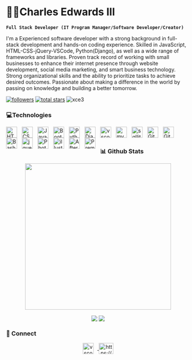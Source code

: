 # 👨‍💻Charles Edwards III

**`Full Stack Developer (IT Program Manager/Software Developer/Creator)`**

I'm a Experienced software developer with a strong background in full-stack development and hands-on coding experience. Skilled in JavaScript, HTML-CSS-jQuery-VSCode, Python(Django), as well as a wide range of frameworks and libraries. Proven track record of working with small businesses to enhance their internet presence through website development, social media marketing, and smart business technology. Strong organizational skills and the ability to prioritize tasks to achieve desired outcomes. Passionate about making a difference in the world by passing on knowledge and building a better tomorrow.

  <p align="left">
    <a href="https://github.com/xCE3?tab=followers">
       <img alt="followers" title="Follow me on Github" src="https://custom-icon-badges.demolab.com/github/followers/xCE3?color=236ad3&labelColor=1155ba&style=for-the-badge&logo=person-add&label=Follow&logoColor=white"/></a>
    <a href="https://github.com/xCE3?tab=repositories&sort=stargazers">
         <img alt="total stars" title="Total stars on GitHub" src="https://custom-icon-badges.demolab.com/github/stars/xCE3?color=55960c&style=for-the-badge&labelColor=488207&logo=star"/></a>
  <img src="https://komarev.com/ghpvc/?username=xce3&color=blueviolet" alt="xce3" />
  
### 💻Technologies
 
<img align="left" alt="HTML" width="30px" style="padding-right:10px;" src="https://cdn.jsdelivr.net/gh/devicons/devicon/icons/html5/html5-plain.svg" />
<img align="left" alt="CSS" width="30px" style="padding-right:10px;" src="https://cdn.jsdelivr.net/gh/devicons/devicon/icons/css3/css3-plain.svg" />
<img align="left" alt="JavaScript" width="30px" style="padding-right:10px;" src="https://cdn.jsdelivr.net/gh/devicons/devicon/icons/javascript/javascript-plain.svg" />
<img align="left" alt="Bootstrap" width="30px" style="padding-right:10px;" src="https://cdn.jsdelivr.net/gh/devicons/devicon/icons/bootstrap/bootstrap-plain.svg" />
<img align="left" alt="Python" width="30px" style="padding-right:10px;" src="https://cdn.jsdelivr.net/gh/devicons/devicon/icons/python/python-plain.svg" />
<img align="left" alt="Django" width="30px" style="padding-right:10px;" src="https://cdn.jsdelivr.net/gh/devicons/devicon/icons/django/django-plain.svg" /> 
<img align="left" alt="vscode" width="30px" style="padding-right:10px;" src="https://cdn.jsdelivr.net/gh/devicons/devicon/icons/vscode/vscode-original.svg" />
<img align="left" alt="mysql" width="30px" style="padding-right:10px;" src="https://cdn.jsdelivr.net/gh/devicons/devicon/icons/mysql/mysql-plain.svg" />
<img align="left" alt="sqllite" width="30px" style="padding-right:10px;" src="https://cdn.jsdelivr.net/gh/devicons/devicon/icons/sqlite/sqlite-original.svg" />
<img align="left" alt="GitHub" width="30px" style="padding-right:10px;" src="https://cdn.jsdelivr.net/gh/devicons/devicon/icons/github/github-original.svg" />
<img align="left" alt="Git" width="30px" style="padding-right:10px;" src="https://cdn.jsdelivr.net/gh/devicons/devicon/icons/git/git-plain.svg" />
<img align="left" alt="Bash" width="30px" style="padding-right:10px;" src="https://cdn.jsdelivr.net/gh/devicons/devicon/icons/bash/bash-original.svg" />
<img align="left" alt="jquery" width="30px" style="padding-right:10px;" src="https://cdn.jsdelivr.net/gh/devicons/devicon/icons/jquery/jquery-plain.svg" />
<img align="left" alt="Photoshop" width="30px" style="padding-right:10px;" src="https://cdn.jsdelivr.net/gh/devicons/devicon/icons/photoshop/photoshop-plain.svg" />
<img align="left" alt="illustrator" width="30px" style="padding-right:10px;" src="https://cdn.jsdelivr.net/gh/devicons/devicon/icons/illustrator/illustrator-plain.svg" />
<img align="left" alt="Aftereffects" width="30px" style="padding-right:10px;" src="https://cdn.jsdelivr.net/gh/devicons/devicon/icons/aftereffects/aftereffects-original.svg" />
<img align="left" alt="Premierpro" width="30px" style="padding-right:10px;" src="https://cdn.jsdelivr.net/gh/devicons/devicon/icons/premierepro/premierepro-original.svg" />
<br />

#

### 📊 Github Stats

  <p align="center">
    <img src="https://github-readme-streak-stats.herokuapp.com/?user=xce3&show_icons=true&locale=en&layout=compact&theme=tokyonight&line_height=0" width="400"/>
  </p>   
  <p align="center">
   <img align="center" src="https://github-readme-stats.vercel.app/api?username=xce3&show_icons=true&theme=tokyonight&line_height=27"/>
   <img align="center" src="https://github-readme-stats.vercel.app/api/top-langs/?username=xce3&theme=tokyonight&hide=html,css"/>
  </p>
  <p align="center">
  
### 🤝 Connect
    
<p align="center">
  <a href="mailto: charlesedwards153@rocketmail.com.com">
   <img align="center" alt="vscode" width="30px" style="padding-right:10px;"src="https://cdn.jsdelivr.net/gh/devicons/devicon/icons/google/google-original.svg"/>
  </a>
  <a href="https://linkedin.com/in/charles-edwards-iii/" target="blank"><img align="center"       src="https://raw.githubusercontent.com/rahuldkjain/github-profile-readme-generator/master/src/images/icons/Social/linked-in-alt.svg" alt="https://www.linkedin.com/in/charles-edwards-iii/" height="30" width="40" /></a>
  </p>
  


<!-- ![GitHub Streak](https://streak-stats.demolab.com?user=ForrestKnight&theme=gruvbox&border_radius=4.5) -->
  
<!--### Hi there 👋

<!--
**xCE3/xCE3** is a ✨ _special_ ✨ repository because its `README.md` (this file) appears on your GitHub profile.

Here are some ideas to get you started:

- 🔭 I’m currently working on ...
- 🌱 I’m currently learning ...
- 👯 I’m looking to collaborate on ...
- 🤔 I’m looking for help with ...
- 💬 Ask me about ...
- 📫 How to reach me: ...
- 😄 Pronouns: ...
- ⚡ Fun fact: ...
-->
